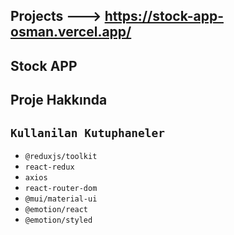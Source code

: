 ## Projects ---> https://stock-app-osman.vercel.app/

## Stock APP

## Proje Hakkında

## `Kullanilan Kutuphaneler`

- `@reduxjs/toolkit`
- `react-redux`
- `axios`
- `react-router-dom`
- `@mui/material-ui`
- `@emotion/react`
- `@emotion/styled`


